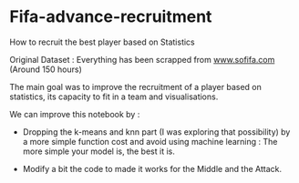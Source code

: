 # Fifa-advance-recruitment
How to recruit the best player based on Statistics


Original Dataset : Everything has been scrapped from www.sofifa.com (Around 150 hours) 


The main goal was to improve the recruitment of a player based on statistics, its capacity to fit in a team and visualisations.



We can improve this notebook by : 

- Dropping the k-means and knn part (I was exploring that possibility) by a more simple function cost and avoid using machine learning : The more simple your model is, the best it is.

- Modify a bit the code to made it works for the Middle and the Attack.
